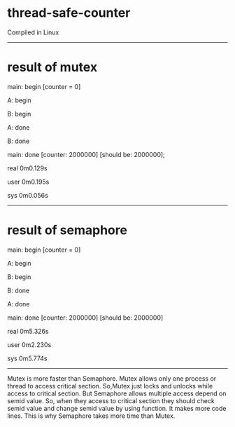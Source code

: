 # thread-safe-counter
Compiled in Linux





------
# result of mutex


main: begin [counter = 0]

A: begin

B: begin

A: done

B: done

main: done [counter: 2000000] [should be: 2000000];

real	0m0.129s

user	0m0.195s

sys	  0m0.056s

------


# result of semaphore


main: begin [counter = 0]

A: begin

B: begin

B: done

A: done

main: done [counter: 2000000] [should be: 2000000]

real	0m5.326s

user	0m2.230s

sys	  0m5.774s

-------


Mutex is more faster than Semaphore.
Mutex allows only one process or thread to access critical section.
So,Mutex just locks and unlocks while access to critical section.
But Semaphore allows multiple access depend on semid value.
So, when they access to critical section they should check semid value and change semid value by using function. It makes more code lines.
This is why Semaphore takes more time than Mutex.
